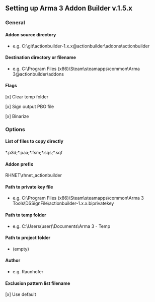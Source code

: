 ## Setting up Arma 3 Addon Builder v.1.5.x

### General

#### Addon source directory
- e.g. C:\git\actionbuilder-1.x.x\@actionbuilder\addons\actionbuilder

#### Destination directory or filename
- e.g. C:\Program Files (x86)\Steam\steamapps\common\Arma 3\@actionbuilder\addons

#### Flags
[x] Clear temp folder

[x] Sign output PBO file

[x] Binarize

### Options

#### List of files to copy directly
\*.p3d;\*.paa;\*.fsm;\*.sqs;\*.sqf

#### Addon prefix
RHNET\rhnet_actionbuilder

#### Path to private key file
- e.g. C:\Program Files (x86)\Steam\steamapps\common\Arma 3 Tools\DSSignFile\actionbuilder-1.x.x.biprivatekey

#### Path to temp folder
- e.g. C:\Users\(user)\Documents\Arma 3 - Temp

#### Path to project folder
- (empty)

#### Author
- e.g. Raunhofer

#### Exclusion pattern list filename
[x] Use default